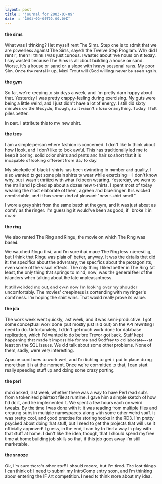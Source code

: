 ```yaml
---
layout: post
title : "journal for 2003-03-09"
date  : "2003-03-09T05:00:00Z"
---
```

<h4>the sims</h4>What was I thinking?  I let myself rent The Sims.  Step one is to admit that we are powerless against The Sims, sayeth the Twelve Step Program.  Why did I rent it, then?  I think I was just curious.  I wasted about five hours on it today. I say wasted because The Sims is all about building a house on sand.  Worse, it's a house on sand on a slope with heavy seasonal rains.  My poor Sim.  Once the rental is up, Maxi Trout will (God willing) never be seen again.<h4>the gym</h4>So far, we're keeping to six days a week, and I'm pretty darn happy about that. Yesterday I was pretty crappy-feeling during exercising.  My guts were being a little weird, and I just didn't have a lot of energy.  I still did sixty minutes on the lifecycle, though, so it wasn't a loss or anything.  Today, I felt piles better.

In part, I attribute this to my new shirt.<h4>the tees</h4>I am a simple person where fashion is concerned.  I don't like to think about how I look, and I don't like to look awful.  This has traditionally led me to keep it boring: solid color shirts and pants and hair so short that it is incapable of looking different from day to day.

My stockpile of black t-shirts has been dwindling in number and quality.  I also wanted to get some plain shirts to wear while exercising---I don't know why, but I wasn't thrilled with what I'd been wearing.  Yesterday, we went to the mall and I picked up about a dozen new t-shirts.  I spent most of today wearing the most elaborate of them, a green and blue ringer.  It is wicked comfortable, and it has some kind of pleasant "new t-shirt smell."

I wore a grey shirt from the same batch at the gym, and it was just about as comfy as the ringer.  I'm guessing it would've been as good, if I broke it in more.<h4>the ring</h4>We also rented The Ring and Ringu, the movie on which The Ring was based.

We watched Ringu first, and I'm sure that made The Ring less interesting, but I think that Ringu was plain ol' better, anyway.  It was the details that did it: the specifics about the adversary, the specifics about the protagonists, even some of the visual effects.  The only thing I liked better in The Ring (at least, the only thing that springs to mind, now) was the general feel of the islanders when talking about the late unpleasantness.

It still weirded me out, and even now I'm looking over my shoulder uncomfortably.  The movies' creepiness is contending with my ringer's comfiness.  I'm hoping the shirt wins.  That would really prove its value.<h4>the job</h4>The work week went quickly, last week, and it was semi-productive.  I got some conceptual work done (but mostly just laid out) on the API rewriting I need to do.  Unfortunately, I didn't get much work done for database replication, which I'd wanted to do before Trevor got back.  Stuff kept happening that made it impossible for me and Godfrey to collaborate---at least on the SQL issues.  We did talk about some other problems.  None of them, sadly, were very interesting.

Apache continues to work well, and I'm itching to get it put in place doing more than it is at the moment.  Once we're committed to that, I can start really speeding stuff up and doing some crazy porting.<h4>the perl</h4>mdxi asked, last week, whether there was a way to have Perl read subs from a tokenized plaintext file at runtime.  I gave him a simple sketch of how I'd do it, and he implemented it.  We spent a few hours each on weird tweaks.  By the time I was done with it, it was reading from multiple files and creating subs in multiple namespaces, along with some other weird stuff.  It was pretty cool, and good practise for storing hooks in the RDB.  I'm pretty psyched about doing that stuff, but I need to get the projects that will use it officially approved!  I guess, in the end, I can try to find a way to play with that stuff at home.  I don't like the idea, though, that I should spend my free time at home building job skills so that, if this job goes away I'm still marketable.<h4>the snooze</h4>Ok, I'm sure there's other stuff I should record, but I'm tired.  The last things I can think of: I need to submit my IntroComp entry soon, and I'm thinking about entering the IF Art competition.  I need to think more about my idea.

